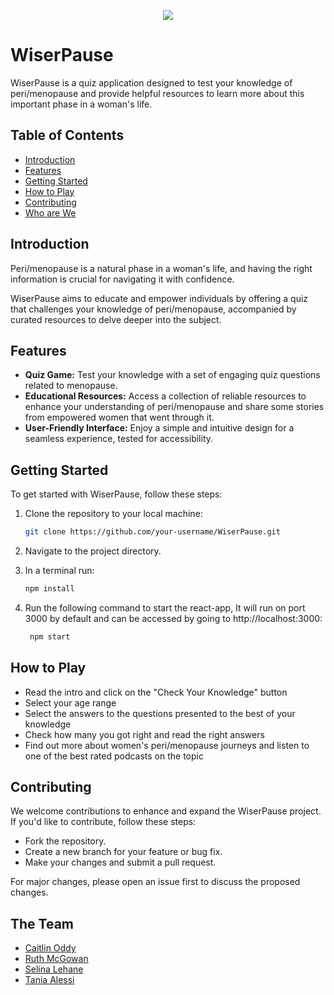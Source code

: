 <p align="center">
  <img src="https://github.com/ruthmcg/CFG-NatWest-Daytime-Team1/assets/128521409/4e648c2f-9333-4124-9a12-a443f8ece228)"/>
</p>

# WiserPause

WiserPause is a quiz application designed to test your knowledge of peri/menopause and provide helpful resources to learn more about this important phase in a woman's life.

## Table of Contents
- [Introduction](#introduction)
- [Features](#features)
- [Getting Started](#getting-started)
- [How to Play](#how-to-play)
- [Contributing](#contributing)
- [Who are We](#who-are-we)

## Introduction

Peri/menopause is a natural phase in a woman's life, and having the right information is crucial for navigating it with confidence. 

WiserPause aims to educate and empower individuals by offering a quiz that challenges your knowledge of peri/menopause, accompanied by curated resources to delve deeper into the subject.

## Features

- **Quiz Game:** Test your knowledge with a set of engaging quiz questions related to menopause.
- **Educational Resources:** Access a collection of reliable resources to enhance your understanding of peri/menopause and share some stories from empowered women that went through it.
- **User-Friendly Interface:** Enjoy a simple and intuitive design for a seamless experience, tested for accessibility. 

## Getting Started

To get started with WiserPause, follow these steps:

1. Clone the repository to your local machine:

   ```bash
   git clone https://github.com/your-username/WiserPause.git

2. Navigate to the project directory.

3. In a terminal run:

      ```bash
      npm install

4. Run the following command to start the react-app, It will run on port 3000 by default and can be accessed by going to http://localhost:3000:
   
    ```bash
     npm start 

## How to Play

- Read the intro and click on the "Check Your Knowledge" button
- Select your age range
- Select the answers to the questions presented to the best of your knowledge
- Check how many you got right and read the right answers
- Find out more about women's peri/menopause journeys and listen to one of the best rated podcasts on the topic

## Contributing

We welcome contributions to enhance and expand the WiserPause project. If you'd like to contribute, follow these steps:

- Fork the repository.
- Create a new branch for your feature or bug fix.
- Make your changes and submit a pull request.
  
For major changes, please open an issue first to discuss the proposed changes.

## The Team


- [Caitlin Oddy](https://github.com/Catreeney2)
- [Ruth McGowan](https://github.com/ruthmcg)
- [Selina Lehane](https://github.com/selinalehane)
- [Tania Alessi](https://github.com/16tales)






